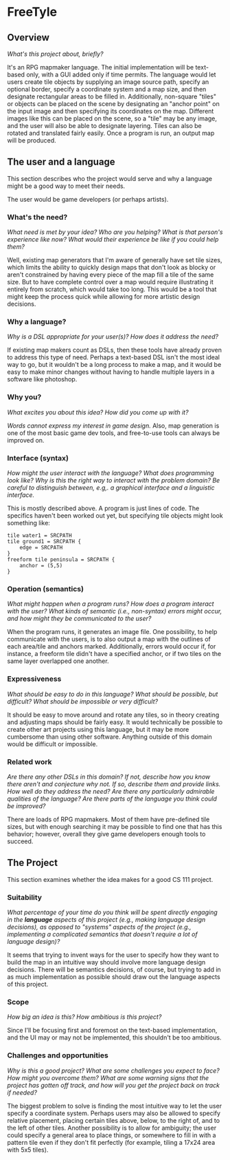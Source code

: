 # FreeTyle

## Overview
_What's this project about, briefly?_

It's an RPG mapmaker language. The initial implementation will be text-based only, with a GUI added only if time permits.
The language would let users create tile objects by supplying an image source path, specify an optional border, specify a coordinate system and a map size, and then designate rectangular areas to be filled in. Additionally, non-square "tiles" or objects can be placed on the scene by designating an "anchor point" on the input image and then specifying its coordinates on the map. Different images like this can be placed on the scene, so a "tile" may be any image, and the user will also be able to designate layering. Tiles can also be rotated and translated fairly easily. Once a program is run, an output map will be produced.

## The user and a language
This section describes who the project would serve and why a language might be a
good way to meet their needs.

The user would be game developers (or perhaps artists).

### What's the need?
_What need is met by your idea? Who are you helping? What is that person's
experience like now? What would their experience be like if you could help 
them?_

Well, existing map generators that I'm aware of generally have set tile sizes, which limits the ability to quickly design maps that don't look as blocky or aren't constrained by having every piece of the map fill a tile of the same size. But to have complete control over a map would require illustrating it entirely from scratch, which would take too long. This would be a tool that might keep the process quick while allowing for more artistic design decisions. 

### Why a language?
_Why is a DSL appropriate for your user(s)? How does it address the need?_

If existing map makers count as DSLs, then these tools have already proven to address this type of need.
Perhaps a text-based DSL isn't the most ideal way to go, but it wouldn't be a long process to make a map, and it would be easy to make minor changes without having to handle multiple layers in a software like photoshop.

### Why you?
_What excites you about this idea? How did you come up with it?_

_Words cannot express my interest in game design._
Also, map generation is one of the most basic game dev tools, and free-to-use tools can always be improved on.

### Interface (syntax)
_How might the user interact with the language? What does programming look 
like? Why is this the right way to interact with the problem domain? Be careful
to distinguish between, e.g,. a graphical interface and a linguistic interface._ 

This is mostly described above. A program is just lines of code. The specifics haven't been worked out yet, but specifying tile objects might look something like:

```
tile water1 = SRCPATH 
tile ground1 = SRCPATH {
	edge = SRCPATH
}
freeform tile peninsula = SRCPATH {
	anchor = (5,5)
}
```


### Operation (semantics)
_What might happen when a program runs? How does a program interact with the
user? What kinds of semantic (i.e., non-syntax) errors might occur, and how 
might they be communicated to the user?_

When the program runs, it generates an image file.
One possibility, to help communicate with the users, is to also output a map with the outlines of each area/tile and anchors marked.
Additionally, errors would occur if, for instance, a freeform tile didn't have a specified anchor, or if two tiles on the same layer overlapped one another.

### Expressiveness
_What should be easy to do in this language? What should be possible, but
difficult? What should be impossible or very difficult?_

It should be easy to move around and rotate any tiles, so in theory creating and adjusting maps should be fairly easy. It would technically be possible to create other art projects using this language, but it may be more cumbersome than using other software.
Anything outside of this domain would be difficult or impossible.

### Related work
_Are there any other DSLs in this domain? If not, describe how you know there
aren't and conjecture why not. If so, describe them and provide links. How well 
do they address the need? Are there any particularly admirable qualities of the
language? Are there parts of the language you think could be improved?_

There are loads of RPG mapmakers. Most of them have pre-defined tile sizes, but with enough searching it may be possible to find one that has this behavior; however, overall they give game developers enough tools to succeed. 


## The Project
This section examines whether the idea makes for a good CS 111 project.


### Suitability
_What percentage of your time do you think will be spent directly engaging in
the **language** aspects of this project (e.g., making language design
decisions), as opposed to "systems" aspects of the project (e.g., implementing a
complicated semantics that doesn't require a lot of language design)?_

It seems that trying to invent ways for the user to specify how they want to build the map in an intuitive way should involve more language design decisions. There will be semantics decisions, of course, but trying to add in as much implementation as possible should draw out the language aspects of this project.

### Scope
_How big an idea is this? How ambitious is this project?_

Since I'll be focusing first and foremost on the text-based implementation, and the UI may or may not be implemented, this shouldn't be too ambitious.

### Challenges and opportunities
_Why is this a good project? What are some challenges you expect to face? How
might you overcome them? What are some warning signs that the project has gotten
off track, and how will you get the project back on track if needed?_

The biggest problem to solve is finding the most intuitive way to let the user specify a coordinate system. Perhaps users may also be allowed to specify relative placement, placing certain tiles above, below, to the right of, and to the left of other tiles.
Another possibility is to allow for ambiguity; the user could specify a general area to place things, or somewhere to fill in with a pattern tile even if they don't fit perfectly (for example, tiling a 17x24 area with 5x5 tiles).
